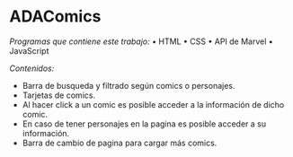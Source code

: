 # ADAComics

_Programas que contiene este trabajo:_
• HTML
• CSS
• API de Marvel
• JavaScript

_Contenidos:_
- Barra de busqueda y filtrado según comics o personajes.
- Tarjetas de comics.
- Al hacer click a un comic es posible acceder a la información de dicho comic.
- En caso de tener personajes en la pagina es posible acceder a su información.
- Barra de cambio de pagina para cargar más comics.
